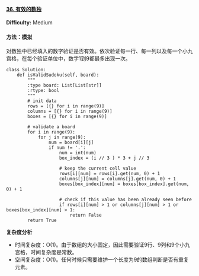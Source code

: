 #### [36. 有效的数独](https://leetcode-cn.com/problems/valid-sudoku/)

**Difficulty:** Medium

#### 方法：模拟

对数独中已经填入的数字验证是否有效。依次验证每一行、每一列以及每一个小九宫格，在每个验证单位中，数字1到9都最多出现一次。

```
class Solution:
    def isValidSudoku(self, board):
        """
        :type board: List[List[str]]
        :rtype: bool
        """
        # init data
        rows = [{} for i in range(9)]
        columns = [{} for i in range(9)]
        boxes = [{} for i in range(9)]

        # validate a board
        for i in range(9):
            for j in range(9):
                num = board[i][j]
                if num != '.':
                    num = int(num)
                    box_index = (i // 3 ) * 3 + j // 3
                    
                    # keep the current cell value
                    rows[i][num] = rows[i].get(num, 0) + 1
                    columns[j][num] = columns[j].get(num, 0) + 1
                    boxes[box_index][num] = boxes[box_index].get(num, 0) + 1
                    
                    # check if this value has been already seen before
                    if rows[i][num] > 1 or columns[j][num] > 1 or boxes[box_index][num] > 1:
                        return False         
        return True
```

**复杂度分析**

- 时间复杂度：O(1)。由于数组的大小固定，因此需要验证9行、9列和9个小九宫格，时间复杂度是常数。
- 空间复杂度：O(1)。任何时候只需要维护一个长度为9的数组判断是否有重复元素。